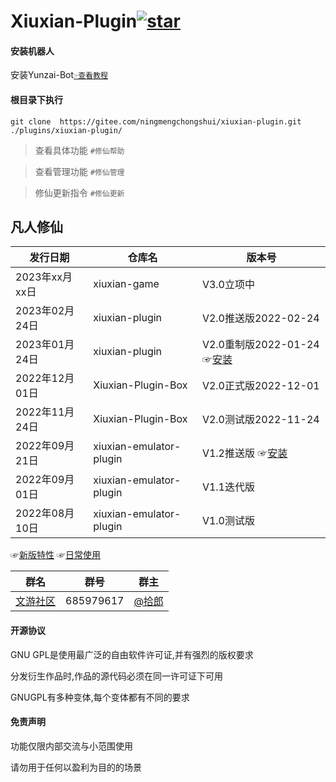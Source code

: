 # Xiuxian-Plugin<a  href='https://gitee.com/ningmengchongshui/xiuxian-plugin/stargazers'><img src='https://gitee.com/ningmengchongshui/xiuxian-plugin/badge/star.svg?theme=dark'  alt='star'></img></a>

#### 安装机器人

安装Yunzai-Bot[`☞查看教程`](https://gitee.com/Le-niao/Yunzai-Bot?_from=gitee_search)

#### 根目录下执行      
```
git clone  https://gitee.com/ningmengchongshui/xiuxian-plugin.git ./plugins/xiuxian-plugin/   
```
>查看具体功能  `#修仙帮助`   

>查看管理功能  `#修仙管理`    

>修仙更新指令 `#修仙更新`  

## 凡人修仙

发行日期  | 仓库名  |  版本号 
------------- | -------------  | -------------   
| 2023年xx月xx日 | xiuxian-game | V3.0立项中 |  
| 2023年02月24日 | xiuxian-plugin | V2.0推送版2022-02-24 |  
| 2023年01月24日 | xiuxian-plugin | V2.0重制版2022-01-24☞[安装](https://gitee.com/ningmengchongshui/xiuxian-plugin) |  
| 2022年12月01日 | Xiuxian-Plugin-Box | V2.0正式版2022-12-01 |
| 2022年11月24日 | Xiuxian-Plugin-Box | V2.0测试版2022-11-24 |
| 2022年09月21日 | xiuxian-emulator-plugin | V1.2推送版 ☞[安装](https://gitee.com/ningmengchongshui/xiuxian-emulator-plugin) |
| 2022年09月01日 | xiuxian-emulator-plugin | V1.1迭代版 |
| 2022年08月10日 | xiuxian-emulator-plugin | V1.0测试版  |

☞[新版特性](./mortal-cultivates-immortals/characteristic/README.md)
☞[日常使用](./mortal-cultivates-immortals/administrators/README.md)

群名  | 群号  |  群主 
------------- | -------------  | -------------   
| [文游社区](https://afdian.net/a/ningmengchongshui) | 685979617 | [@拾郎](https://afdian.net/a/ningmengchongshui) |  

#### 开源协议

GNU GPL是使用最广泛的自由软件许可证,并有强烈的版权要求

分发衍生作品时,作品的源代码必须在同一许可证下可用

GNUGPL有多种变体,每个变体都有不同的要求

#### 免责声明

功能仅限内部交流与小范围使用

请勿用于任何以盈利为目的的场景